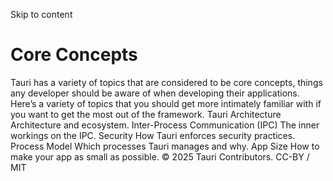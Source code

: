 Skip to content
# Core Concepts
Tauri has a variety of topics that are considered to be core concepts, things any developer should be aware of when developing their applications. Here’s a variety of topics that you should get more intimately familiar with if you want to get the most out of the framework.
Tauri Architecture Architecture and ecosystem.
Inter-Process Communication (IPC) The inner workings on the IPC.
Security How Tauri enforces security practices.
Process Model Which processes Tauri manages and why.
App Size How to make your app as small as possible.
© 2025 Tauri Contributors. CC-BY / MIT
